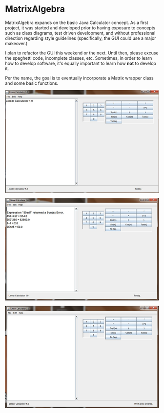 # MatrixAlgebra
MatrixAlgebra expands on the basic Java Calculator concept. As a first project, it was started and developed prior to having exposure to concepts such as class diagrams, test driven development, and without professional direction regarding style guidelines (specifically, the GUI could use a major makeover.)

I plan to refactor the GUI this weekend or the next. Until then, please excuse the spaghetti code, incomplete classes, etc. Sometimes, in order to learn how to develop software, it's equally important to learn how <b>not</b> to develop it.

Per the name, the goal is to eventually incorporate a Matrix wrapper class and some basic functions. 



![ScreenShot](https://github.com/marcf08/MatrixAlgebra/blob/master/MatrixAlgebra/Ancillaries/Screencaps/screencap1.jpg)

![ScreenShot](https://github.com/marcf08/MatrixAlgebra/blob/master/MatrixAlgebra/Ancillaries/Screencaps/screencap2.jpg)

![ScreenShot](https://github.com/marcf08/MatrixAlgebra/blob/master/MatrixAlgebra/Ancillaries/Screencaps/screencap3.jpg)
